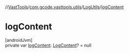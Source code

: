 //[VastTools](../../../index.md)/[com.gcode.vasttools.utils](../index.md)/[LogUtils](index.md)/[logContent](log-content.md)

# logContent

[androidJvm]\
private var [logContent](log-content.md): [LogContent](../../com.gcode.vasttools.interfaces/-log-content/index.md)? = null

